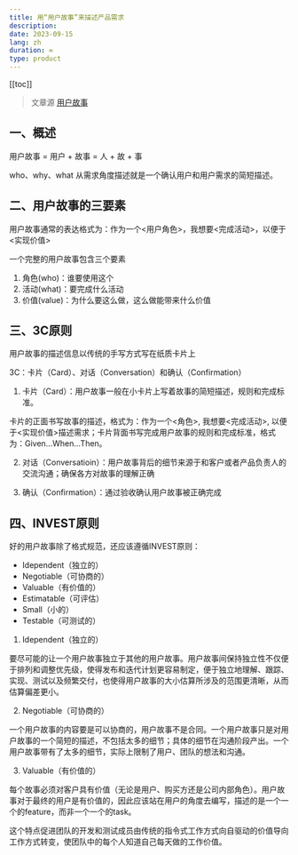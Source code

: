 ```yaml
---
title: 用“用户故事”来描述产品需求
description: 
date: 2023-09-15
lang: zh
duration: ∞
type: product
---
```

[[toc]]

> 文章源 [用户故事](https://www.woshipm.com/u/282947)
## 一、概述

用户故事 = 用户 + 故事 = 人 + 故 + 事

who、why、what 从需求角度描述就是一个确认用户和用户需求的简短描述。

## 二、用户故事的三要素

用户故事通常的表达格式为：作为一个<用户角色>，我想要<完成活动>，以便于<实现价值>

一个完整的用户故事包含三个要素

1. 角色(who)：谁要使用这个
2. 活动(what)：要完成什么活动
3. 价值(value)：为什么要这么做，这么做能带来什么价值

## 三、3C原则

用户故事的描述信息以传统的手写方式写在纸质卡片上

3C：卡片（Card）、对话（Conversation）和确认（Confirmation）

1. 卡片（Card）：用户故事一般在小卡片上写着故事的简短描述，规则和完成标准。

卡片的正面书写故事的描述，格式为：作为一个<角色>, 我想要<完成活动>, 以便于<实现价值>描述需求；卡片背面书写完成用户故事的规则和完成标准，格式为：Given…When…Then。

2. 对话（Conversatioin）：用户故事背后的细节来源于和客户或者产品负责人的交流沟通；确保各方对故事的理解正确
   
3. 确认（Confirmation）：通过验收确认用户故事被正确完成

## 四、INVEST原则

好的用户故事除了格式规范，还应该遵循INVEST原则：
- Idependent（独立的）
- Negotiable（可协商的）
- Valuable（有价值的）
- Estimatable（可评估）
- Small（小的）
- Testable（可测试的）

1. Idependent（独立的）

要尽可能的让一个用户故事独立于其他的用户故事。用户故事间保持独立性不仅便于排列和调整优先级，使得发布和迭代计划更容易制定，便于独立地理解、跟踪、实现、测试以及频繁交付，也使得用户故事的大小估算所涉及的范围更清晰，从而估算偏差更小。

2. Negotiable（可协商的）

一个用户故事的内容要是可以协商的，用户故事不是合同。一个用户故事只是对用户故事的一个简短的描述，不包括太多的细节；具体的细节在沟通阶段产出。一个用户故事带有了太多的细节，实际上限制了用户、团队的想法和沟通。

3. Valuable（有价值的）

每个故事必须对客户具有价值（无论是用户、购买方还是公司内部角色）。用户故事对于最终的用户是有价值的，因此应该站在用户的角度去编写，描述的是一个一个的feature，而非一个一个的task。

这个特点促进团队的开发和测试成员由传统的指令式工作方式向自驱动的价值导向工作方式转变，使团队中的每个人知道自己每天做的工作价值。
